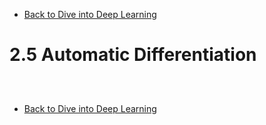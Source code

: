 * [Back to Dive into Deep Learning](../../main.md)

# 2.5 Automatic Differentiation

##














<br>

* [Back to Dive into Deep Learning](../../main.md)